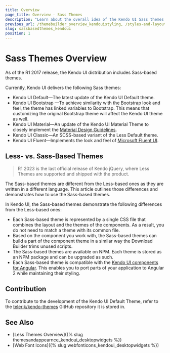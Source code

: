 ```yaml
---
title: Overview
page_title: Overview - Sass Themes
description: "Learn about the overall idea of the Kendo UI Sass themes."
previous_url: /themebuilder_overview_kendouistyling, /styles-and-layout/sass-themes
slug: sassbasedthemes_kendoui
position: 1
---
```


# Sass Themes Overview

As of the R1 2017 release, the Kendo UI distribution includes Sass-based themes.

Currently, Kendo UI delivers the following Sass themes:

* Kendo UI Default&mdash;The latest update of the Kendo UI Default theme.
* Kendo UI Bootstrap &mdash;To achieve similarity with the Bootstrap look and feel, the theme has linked variables to Bootstrap. This means that customizing the original Bootstrap theme will affect the Kendo UI theme as well.
* Kendo UI Material&mdash;An update of the Kendo UI Material Theme to closely implement the [Material Design Guidelines](https://material.io/design/).
* Kendo UI Classic&mdash;An SCSS-based variant of the Less Default theme.
* Kendo UI Fluent&mdash;Implements the look and feel of [Microsoft Fluent UI](https://developer.microsoft.com/en-us/fluentui#/).

## Less- vs. Sass-Based Themes

> R1 2023 is the last official release of Kendo jQuery, where Less Themes are supported and shipped with the product.

The Sass-based themes are different from the Less-based ones as they are written in a different language. This article outlines those differences and demonstrates how to use the Sass-based themes.

In Kendo UI, the Sass-based themes demonstrate the following differences from the Less-based ones:
- Each Sass-based theme is represented by a single CSS file that combines the layout and the themes of the components. As a result, you do not need to match a theme with its common file.
- Based on the component you work with, the Sass-based themes can build a part of the component theme in a similar way the Download Builder trims unused scripts.
- The Sass-based themes are available on NPM. Each theme is stored as an NPM package and can be upgraded as such.
- Each Sass-based theme is compatible with the [Kendo UI components for Angular](https://www.telerik.com/kendo-angular-ui/). This enables you to port parts of your application to Angular 2 while maintaining their styling.

## Contribution

To contribute to the development of the Kendo UI Default Theme, refer to the [telerik/kendo-themes](https://github.com/telerik/kendo-themes) GitHub repository it is stored in.

## See Also

* [Less Themes Overview]({% slug themesandappearnce_kendoui_desktopwidgets %})
* [Web Font Icons]({% slug webfonticons_kendoui_desktopwidgets %})
